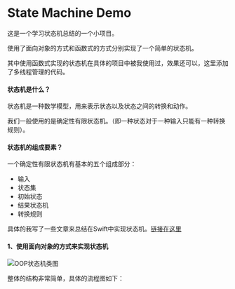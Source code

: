 # State Machine Demo

这是一个学习状态机总结的一个小项目。

使用了面向对象的方式和函数式的方式分别实现了一个简单的状态机。

其中使用函数式实现的状态机在具体的项目中被我使用过，效果还可以，这里添加了多线程管理的代码。


#### 状态机是什么？
状态机是一种数学模型，用来表示状态以及状态之间的转换和动作。

我们一般使用的是确定性有限状态机。（即一种状态对于一种输入只能有一种转换规则）。


#### 状态机的组成要素？

一个确定性有限状态机有基本的五个组成部分：
- 输入
- 状态集
- 初始状态
- 结果状态机
- 转换规则

具体的我写了一些文章来总结在Swift中实现状态机。[链接在这里](https://juejin.cn/post/7011430610942033956#heading-8)
 
#### 1、使用面向对象的方式来实现状态机
![OOP状态机类图](https://user-images.githubusercontent.com/34939593/137427931-508b1086-761e-40f3-bf4a-4b40d9849010.png)

整体的结构非常简单，具体的流程图如下：

